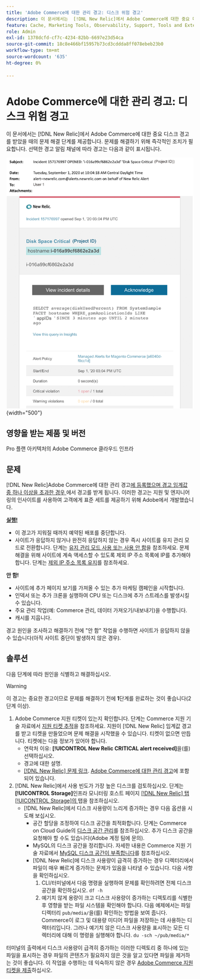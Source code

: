 ```yaml
---
title: 'Adobe Commerce에 대한 관리 경고: 디스크 위험 경고'
description: 이 문서에서는  [!DNL New Relic]에서 Adobe Commerce에 대한 중요 디스크 경고를 받았을 때의 문제 해결 단계를 제공합니다. 문제를 해결하기 위해 즉각적인 조치가 필요합니다.
feature: Cache, Marketing Tools, Observability, Support, Tools and External Services
role: Admin
exl-id: 1378dcfd-cf7c-4234-82bb-6697e23d54ca
source-git-commit: 18c8e466bf15957b73cd3cddda8ff078ebeb23b0
workflow-type: tm+mt
source-wordcount: '635'
ht-degree: 0%

---
```


# Adobe Commerce에 대한 관리 경고: 디스크 위험 경고

이 문서에서는 [!DNL New Relic]에서 Adobe Commerce에 대한 중요 디스크 경고를 받았을 때의 문제 해결 단계를 제공합니다. 문제를 해결하기 위해 즉각적인 조치가 필요합니다. 선택한 경고 알림 채널에 따라 경고는 다음과 같이 표시됩니다.

![디스크 중요 경고](../../assets/managed-alerts/disk-critical-magento-managed.png){width="500"}

## 영향을 받는 제품 및 버전

Pro 플랜 아키텍처의 Adobe Commerce 클라우드 인프라

## 문제

[!DNL New Relic]Adobe Commerce에 대한 관리 경고[에 등록했으며 경고 임계값 중 하나 이상을 초과한 경우 ](managed-alerts-for-magento-commerce.md)에서 경고를 받게 됩니다. 이러한 경고는 지원 및 엔지니어링의 인사이트를 사용하여 고객에게 표준 세트를 제공하기 위해 Adobe에서 개발했습니다.

<u> **실행!** </u>

* 이 경고가 지워질 때까지 예약된 배포를 중단합니다.
* 사이트가 응답하지 않거나 완전히 응답하지 않는 경우 즉시 사이트를 유지 관리 모드로 전환합니다. 단계는 [유지 관리 모드 사용 또는 사용 안 함](https://experienceleague.adobe.com/en/docs/commerce-operations/installation-guide/tutorials/maintenance-mode)을 참조하세요. 문제 해결을 위해 사이트에 계속 액세스할 수 있도록 제외 IP 주소 목록에 IP를 추가해야 합니다. 단계는 [제외 IP 주소 목록 유지](https://experienceleague.adobe.com/en/docs/commerce-operations/installation-guide/tutorials/maintenance-mode#maintain-the-list-of-exempt-ip-addresses)를 참조하세요.

**안 함!**

* 사이트에 추가 페이지 보기를 가져올 수 있는 추가 마케팅 캠페인을 시작합니다.
* 인덱서 또는 추가 크론을 실행하여 CPU 또는 디스크에 추가 스트레스를 발생시킬 수 있습니다.
* 주요 관리 작업(예: Commerce 관리, 데이터 가져오기/내보내기)을 수행합니다.
* 캐시를 지웁니다.

경고 원인을 조사하고 해결하기 전에 &quot;안 함&quot; 작업을 수행하면 사이트가 응답하지 않을 수 있습니다(아직 사이트 중단이 발생하지 않은 경우).

## 솔루션

다음 단계에 따라 원인을 식별하고 해결하십시오.

>[!WARNING]
>
>이 경고는 중요한 경고이므로 문제를 해결하기 전에 **1**&#x200B;단계를 완료하는 것이 좋습니다(2단계 이상).

1. Adobe Commerce 지원 티켓이 있는지 확인합니다. 단계는 Commerce 지원 기술 자료에서 [지원 티켓 추적](https://experienceleague.adobe.com/en/docs/commerce-knowledge-base/kb/help-center-guide/magento-help-center-user-guide#track-support-case)을 참조하세요. 지원이 [!DNL New Relic] 임계값 경고를 받고 티켓을 만들었으며 문제 해결을 시작했을 수 있습니다. 티켓이 없으면 만듭니다. 티켓에는 다음 정보가 있어야 합니다.
   * 연락처 이유: **[!UICONTROL New Relic CRITICAL alert received]**&#x200B;을(를) 선택하십시오.
   * 경고에 대한 설명.
   * [[!DNL New Relic] 문제 링크](https://docs.newrelic.com/docs/alerts/incident-management/view-event-details-incidents/). [Adobe Commerce에 대한 관리 경고](managed-alerts-for-magento-commerce.md)에 포함되어 있습니다.
1. [!DNL New Relic]에서 사용 빈도가 가장 높은 디스크를 검토하십시오. 단계는 **[!UICONTROL Storage]**&#x200B;인프라 모니터링 호스트 페이지 [[!DNL New Relic]  탭[!UICONTROL Storage]의 ](https://docs.newrelic.com/docs/infrastructure/infrastructure-ui-pages/infra-hosts-ui-page/#storage) 탭을 참조하십시오.
   * [!DNL New Relic]에서 디스크 사용량이 느리게 증가하는 경우 다음 옵션을 시도해 보십시오.
      * 공간 할당을 조정하여 디스크 공간을 최적화합니다. 단계는 Commerce on Cloud Guide의 [디스크 공간 관리](https://experienceleague.adobe.com/docs/commerce-cloud-service/user-guide/develop/storage/manage-disk-space.html)를 참조하십시오. 추가 디스크 공간을 요청해야 할 수도 있습니다(Adobe 계정 팀에 문의).
      * MySQL의 디스크 공간을 정리합니다. 자세한 내용은 Commerce 지원 기술 자료에서 [MySQL 디스크 공간이 부족합니다](https://experienceleague.adobe.com/en/docs/commerce-knowledge-base/kb/troubleshooting/database/mysql-disk-space-is-low-on-magento-commerce-cloud)를 참조하십시오.
      * [!DNL New Relic]에 디스크 사용량이 급격히 증가하는 경우 디렉터리에서 파일이 매우 빠르게 증가하는 문제가 있음을 나타낼 수 있습니다. 다음 사항을 확인하십시오.
         1. CLI/터미널에서 다음 명령을 실행하여 문제를 확인하려면 전체 디스크 공간을 확인하십시오. `df -h`
         1. 예기치 않게 용량이 크고 디스크 사용량이 증가하는 디렉토리를 식별한 후 영향을 받는 파일 시스템을 확인해야 합니다. 다음 예제에서는 파일 디렉터리 `pub/media/`을(를) 확인하는 방법을 보여 줍니다. Commerce이 로그 및 대용량 미디어 파일을 저장하는 데 사용하는 디렉터리입니다. 그러나 예기치 않은 디스크 사용량을 표시하는 모든 디렉터리에 대해 이 명령을 실행해야 합니다. `du -sch ~/pub/media/*`

터미널의 출력에서 디스크 사용량이 급격히 증가하는 이러한 디렉토리 중 하나에 있는 파일을 표시하는 경우 파일의 콘텐츠가 필요하지 않은 것을 알고 있다면 파일을 제거하는 것이 좋습니다. 이 작업을 수행하는 데 익숙하지 않은 경우 [Adobe Commerce 지원 티켓을 제출](https://experienceleague.adobe.com/en/docs/commerce-knowledge-base/kb/help-center-guide/magento-help-center-user-guide#support-case)하십시오.
